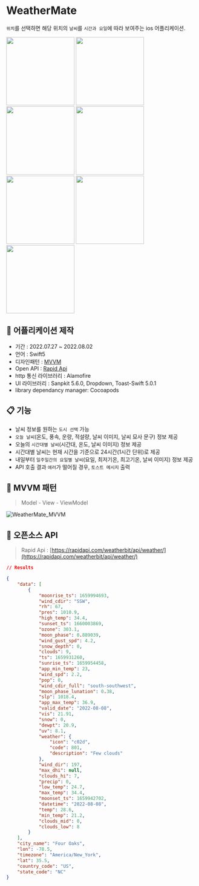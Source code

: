 # WeatherMate

`위치`를 선택하면 해당 위치의 `날씨`를 `시간과 요일`에 따라 보여주는 ios 어플리케이션.

<div>
    <span>
        <img src="https://user-images.githubusercontent.com/75922558/182289456-90c722f4-eaf0-472f-801f-df106c996a21.png" width="180"/>
    </span>
    <span>
        <img src="https://user-images.githubusercontent.com/75922558/182289474-fc466f99-8c76-495d-9eea-08bcaf116ca9.png" width="180"/>
    </span>
    <span>
        <img src="https://user-images.githubusercontent.com/75922558/182289477-cc7c0a37-655d-438b-8a10-fd1eb3a355f3.png" width="180"/>
    </span>
    <span>
        <img src="https://user-images.githubusercontent.com/75922558/182289480-30c1b409-7cd8-4454-aebb-8cab2818ec1b.png" width="180"/>
    </span>
    <span>
        <img src="https://user-images.githubusercontent.com/75922558/182289482-e50018d5-14f7-4836-9143-dfa733123c9f.png" width="180"/>
    </span>
    <span>
        <img src="https://user-images.githubusercontent.com/75922558/182289483-63eb1b5a-dbf1-4089-bed9-2ee247f62891.png" width="180"/>
    </span>
    <span>
        <img src="https://user-images.githubusercontent.com/75922558/182289485-7a13f30b-dcf8-4917-ad3a-49abf9b13760.png" width="180"/>
    </span>
</div>

## 🚀 어플리케이션 제작

- 기간 : 2022.07.27 ~ 2022.08.02
- 언어 : Swift5
- 디자인패턴 : [MVVM](#-mvvm-패턴)
- Open API : [Rapid Api](#-오픈소스-api)
- http 통신 라이브러리 : Alamofire
- UI 라이브러리 : Sanpkit 5.6.0, Dropdown, Toast-Swift 5.0.1
- library dependancy manager: Cocoapods

## 📋 기능

- 날씨 정보를 원하는 `도시 선택` 가능
- `오늘 날씨`(온도, 풍속, 운량, 적설량, 날씨 이미지, 날씨 묘사 문구) 정보 제공
- 오늘의 `시간대별 날씨`(시간대, 온도, 날씨 이미지) 정보 제공
- 시간대별 날씨는 현재 시간을 기준으로 24시간(1시간 단위)로 제공
- 내일부터 `일주일간의 요일별 날씨`(요일, 최저기온, 최고기온, 날씨 이미지) 정보 제공
- API 호출 결과 `에러`가 떨어질 경우, `토스트 메시지` 출력

## 📍 MVVM 패턴

> Model - View - ViewModel

![WeatherMate_MVVM](https://user-images.githubusercontent.com/75922558/183399149-7f6c6536-46a0-4eb3-bc39-28da337f7874.png)

## 📍 오픈소스 API

> Rapid Api : [https://rapidapi.com/weatherbit/api/weather/](https://rapidapi.com/weatherbit/api/weather/)

```json
// Results

{
	"data": [
		{
			"moonrise_ts": 1659994693,
			"wind_cdir": "SSW",
			"rh": 67,
			"pres": 1010.9,
			"high_temp": 34.4,
			"sunset_ts": 1660003869,
			"ozone": 303.1,
			"moon_phase": 0.889039,
			"wind_gust_spd": 4.2,
			"snow_depth": 0,
			"clouds": 9,
			"ts": 1659931260,
			"sunrise_ts": 1659954458,
			"app_min_temp": 23,
			"wind_spd": 2.2,
			"pop": 0,
			"wind_cdir_full": "south-southwest",
			"moon_phase_lunation": 0.38,
			"slp": 1018.4,
			"app_max_temp": 36.9,
			"valid_date": "2022-08-08",
			"vis": 21.91,
			"snow": 0,
			"dewpt": 20.9,
			"uv": 8.1,
			"weather": {
				"icon": "c02d",
				"code": 801,
				"description": "Few clouds"
			},
			"wind_dir": 197,
			"max_dhi": null,
			"clouds_hi": 7,
			"precip": 0,
			"low_temp": 24.7,
			"max_temp": 34.4,
			"moonset_ts": 1659942702,
			"datetime": "2022-08-08",
			"temp": 28.6,
			"min_temp": 21.2,
			"clouds_mid": 0,
			"clouds_low": 8
		}
	],
	"city_name": "Four Oaks",
	"lon": -78.5,
	"timezone": "America/New_York",
	"lat": 35.5,
	"country_code": "US",
	"state_code": "NC"
}
```
